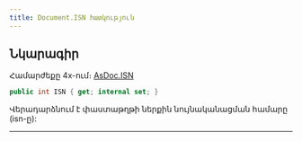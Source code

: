 ```yaml
---
title: Document.ISN հատկություն
---
```


## Նկարագիր

Համարժեքը 4x-ում։ [AsDoc.ISN](https://armsoft.github.io/as4x-docs/HTM/ProgrGuide/Functions/ASDOC/ISN.html)

```c#
public int ISN { get; internal set; }
```

Վերադարձնում է փաստաթղթի ներքին նույնականացման համարը (isn-ը):

---
